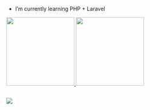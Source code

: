

-  I’m currently learning PHP + Laravel

<div>
  <a href="https://github.com/Bryan-R-Carvalho">
  <img height="180em" src="https://github-readme-stats.vercel.app/api?username=Bryan-R-Carvalho&show_icons=true&theme=gotham&include_all_commits=true&count_private=true"/>
  <img height="180em" src="https://github-readme-stats.vercel.app/api/top-langs/?username=Bryan-R-Carvalho&layout=compact&langs_count=7&theme=gotham"/>
</div>

  ##
<div>
    <a href="https://www.linkedin.com/in/bryan-reis-de-carvalho-8a81048a/" target="_blank"><img src="https://img.shields.io/badge/-LinkedIn-%230077B5?style=for-the-        badge&logo=linkedin&logoColor=white" target="_blank"></a> 
  </div>
